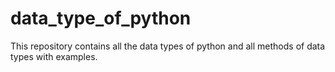 # data_type_of_python
This repository contains all the data types of python and all methods of data types with examples.
